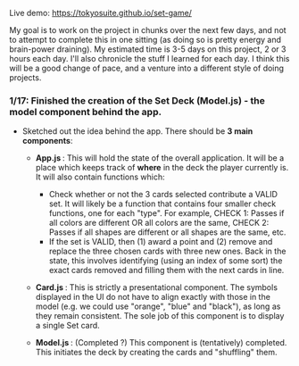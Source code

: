 Live demo: https://tokyosuite.github.io/set-game/

My goal is to work on the project in chunks over the next few days, and not to attempt to complete this in one sitting (as doing so is pretty energy and brain-power draining). My estimated time is 3-5 days on this project, 2 or 3 hours each day. I'll also chronicle the stuff I learned for each day. I think this will be a good change of pace, and a venture into a different style of doing projects. 

### 1/17: Finished the creation of the Set Deck (Model.js) - the model component behind the app.  
* Sketched out the idea behind the app. There should be <b>3 main components</b>: 

  * <b> App.js </b>: This will hold the state of the overall application. It will be a place which keeps track of <b>where</b> in the deck the player currently is. It will also contain functions which: 
  
    * Check whether or not the 3 cards selected contribute a VALID set. It will likely be a function that contains four smaller check functions, one for each "type". For example, CHECK 1: Passes if all colors are different OR all colors are the same, CHECK 2: Passes if all shapes are different or all shapes are the same, etc. 
    * If the set is VALID, then (1) award a point and (2) remove and replace the three chosen cards with three new ones. Back in the state, this involves identifying (using an index of some sort) the exact cards removed and filling them with the next cards in line. 
    
  * <b> Card.js </b>: This is strictly a presentational component. The symbols displayed in the UI do not have to align exactly with those in the model (e.g. we could use "orange", "blue" and "black"), as long as they remain consistent. The sole job of this component is to display a single Set card. 
  
  * <b> Model.js </b>: (Completed ?) This component is (tentatively) completed. This initiates the deck by creating the cards and "shuffling" them. 
